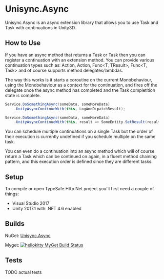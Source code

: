 # Unisync.Async

Unisync.Async is an async extension library that allows you to use Task and Task<T> with continuations in Unity3D.

## How to Use

If you have an async method that returns a Task or Task<T> then you can register a continuation with an extension method. You can provide various continuation types such as: Action, Action<T>, Func<T, TResult>, Func<T, Task<TResult>> and of course supports method delegates/lambdas.

The way this works is it starts a coroutine on the current Monobehaviour, using the Monobehaviour as a context for the continuation, and fires off the delegate once the async method has completed and the Task completition state is complete.

```csharp
Service.DoSomethingAsync(someData, someMoreData)
	.UnityAsyncContinueWith(this, LogAndDipatchResult);
```

```csharp
Service.DoSomethingAsync(someData, someMoreData)
	.UnityAsyncContinueWith(this, result => SomeEntity.SetResult(result.Something));
```

You can schedule multiple continuations on a single Task but the order of their execution is currently undefined if you schedule multiple on the same task.

You can even do a continuation into an async method which will of course return a Task<T> which can be continued on again, in a fluent method chaining pattern, and this execution order is defined since they are different tasks.

## Setup

To compile or open TypeSafe.Http.Net project you'll first need a couple of things:

* Visual Studio 2017
* Unity 2017.1 with .NET 4.6 enabled

## Builds

NuGet: [Unisync.Async](https://www.nuget.org/packages/Unisync.Async/)

Myget: [![hellokitty MyGet Build Status](https://www.myget.org/BuildSource/Badge/hellokitty?identifier=f89338ba-bf06-478a-9131-ab52b4855aa5)](https://www.myget.org/)

## Tests

TODO actual tests
